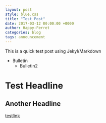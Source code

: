 ```yaml
---
layout: post
style: blue.css
title: "Test Post"
date: 2017-03-12 00:00:00 +0000
author: Happy-Ferret
categories: blog
tags: announcement
---
```


This is a quick test post using Jekyl/Markdown

* Bulletin
  * Bulletin2

# Test Headline

## Another Headline

[testlink](http://anima-os.com/)
